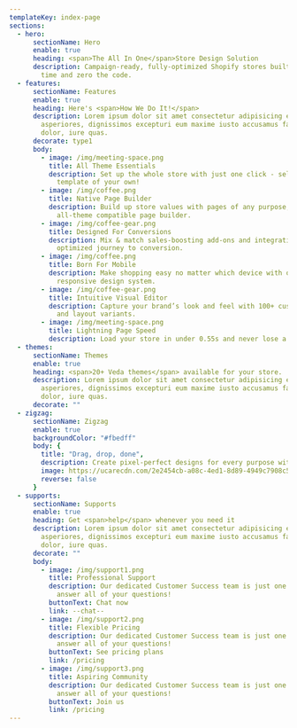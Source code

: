 ```yaml
---
templateKey: index-page
sections:
  - hero:
      sectionName: Hero
      enable: true
      heading: <span>The All In One</span>Store Design Solution
      description: Campaign-ready, fully-optimized Shopify stores built with half the
        time and zero the code.
  - features:
      sectionName: Features
      enable: true
      heading: Here's <span>How We Do It!</span>
      description: Lorem ipsum dolor sit amet consectetur adipisicing elit. Nisi
        asperiores, dignissimos excepturi eum maxime iusto accusamus facilis, eos
        dolor, iure quas.
      decorate: type1
      body:
        - image: /img/meeting-space.png
          title: All Theme Essentials
          description: Set up the whole store with just one click - select a gorgeous
            template of your own!
        - image: /img/coffee.png
          title: Native Page Builder
          description: Build up store values with pages of any purpose, using our
            all-theme compatible page builder.
        - image: /img/coffee-gear.png
          title: Designed For Conversions
          description: Mix & match sales-boosting add-ons and integrations for the most
            optimized journey to conversion.
        - image: /img/coffee.png
          title: Born For Mobile
          description: Make shopping easy no matter which device with our mobile-first
            responsive design system.
        - image: /img/coffee-gear.png
          title: Intuitive Visual Editor
          description: Capture your brand’s look and feel with 100+ custom content blocks
            and layout variants.
        - image: /img/meeting-space.png
          title: Lightning Page Speed
          description: Load your store in under 0.55s and never lose a customer.
  - themes:
      sectionName: Themes
      enable: true
      heading: <span>20+ Veda themes</span> available for your store.
      description: Lorem ipsum dolor sit amet consectetur adipisicing elit. Nisi
        asperiores, dignissimos excepturi eum maxime iusto accusamus facilis, eos
        dolor, iure quas.
      decorate: ""
  - zigzag:
      sectionName: Zigzag
      enable: true
      backgroundColor: "#fbedff"
      body: {
        title: "Drag, drop, done",
        description: Create pixel-perfect designs for every purpose with more than 80 elements+ and hundreds of pre-made blocks and templates,
        image: https://ucarecdn.com/2e2454cb-a08c-4ed1-8d89-4949c7908c52/-/format/auto/-/preview/960x960/-/quality/lighter/drag.png,
        reverse: false
      }
  - supports:
      sectionName: Supports
      enable: true
      heading: Get <span>help</span> whenever you need it
      description: Lorem ipsum dolor sit amet consectetur adipisicing elit. Nisi
        asperiores, dignissimos excepturi eum maxime iusto accusamus facilis, eos
        dolor, iure quas.
      decorate: ""
      body:
        - image: /img/support1.png
          title: Professional Support
          description: Our dedicated Customer Success team is just one click away to
            answer all of your questions!
          buttonText: Chat now
          link: --chat--
        - image: /img/support2.png
          title: Flexible Pricing
          description: Our dedicated Customer Success team is just one click away to
            answer all of your questions!
          buttonText: See pricing plans
          link: /pricing
        - image: /img/support3.png
          title: Aspiring Community
          description: Our dedicated Customer Success team is just one click away to
            answer all of your questions!
          buttonText: Join us
          link: /pricing
---
```

